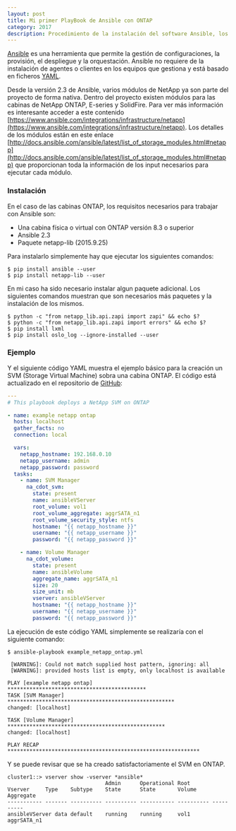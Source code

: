 ```yaml
---
layout: post
title: Mi primer PlayBook de Ansible con ONTAP
category: 2017
description: Procedimiento de la instalación del software Ansible, los requisitos para la integración con las cabinas de almacenamiento de ONTAP, y un ejemplo básico de la ejecución de un PlayBook.
---
```


[Ansible](https://www.ansible.com/) es una herramienta que permite la gestión de configuraciones, la provisión, el despliegue y la orquestación. Ansible no requiere de la instalación de agentes o clientes en los equipos que gestiona y está basado en ficheros [YAML](https://en.wikipedia.org/wiki/YAML).

Desde la versión 2.3 de Ansible, varios módulos de NetApp ya son parte del proyecto de forma nativa. Dentro del proyecto existen módulos para las cabinas de NetApp ONTAP, E-series y SolidFire. Para ver más información es interesante acceder a este contenido [https://www.ansible.com/integrations/infrastructure/netapp](https://www.ansible.com/integrations/infrastructure/netapp). Los detalles de los módulos están en este enlace [http://docs.ansible.com/ansible/latest/list_of_storage_modules.html#netapp](http://docs.ansible.com/ansible/latest/list_of_storage_modules.html#netapp) que proporcionan toda la información de los input necesarios para ejecutar cada módulo.

### Instalación

En el caso de las cabinas ONTAP, los requisitos necesarios para trabajar con Ansible son:
- Una cabina física o virtual con ONTAP versión 8.3 o superior
- Ansible 2.3
- Paquete netapp-lib (2015.9.25)

Para instalarlo simplemente hay que ejecutar los siguientes comandos:

```shell
$ pip install ansible --user
$ pip install netapp-lib --user
```

En mi caso ha sido necesario instalar algun paquete adicional. Los siguientes comandos muestran que son necesarios más paquetes y la instalación de los mismos.

```shell
$ python -c "from netapp_lib.api.zapi import zapi" && echo $?
$ python -c "from netapp_lib.api.zapi import errors" && echo $?
$ pip install lxml
$ pip install oslo_log --ignore-installed --user
```

### Ejemplo

Y el siguiente código YAML muestra el ejemplo básico para la creación un SVM (Storage Virtual Machine) sobra una cabina ONTAP. El código está actualizado en el repositorio de [GitHub](https://github.com/pablogarciaarevalo/ansible_playbooks/blob/master/example_netapp_ontap.yml):


```yaml
---
# This playbook deploys a NetApp SVM on ONTAP

- name: example netapp ontap
  hosts: localhost
  gather_facts: no
  connection: local

  vars:
    netapp_hostname: 192.168.0.10
    netapp_username: admin
    netapp_password: password
  tasks:
    - name: SVM Manager
      na_cdot_svm:
        state: present
        name: ansibleVServer
        root_volume: vol1
        root_volume_aggregate: aggrSATA_n1
        root_volume_security_style: ntfs
        hostname: "{{ netapp_hostname }}"
        username: "{{ netapp_username }}"
        password: "{{ netapp_password }}"

    - name: Volume Manager
      na_cdot_volume:
        state: present
        name: ansibleVolume
        aggregate_name: aggrSATA_n1
        size: 20
        size_unit: mb
        vserver: ansibleVServer
        hostname: "{{ netapp_hostname }}"
        username: "{{ netapp_username }}"
        password: "{{ netapp_password }}"

```

La ejecución de este código YAML simplemente se realizaría con el siguiente comando:

```shell
$ ansible-playbook example_netapp_ontap.yml

 [WARNING]: Could not match supplied host pattern, ignoring: all
 [WARNING]: provided hosts list is empty, only localhost is available

PLAY [example netapp ontap] ********************************************
TASK [SVM Manager] *****************************************************
changed: [localhost]

TASK [Volume Manager] **************************************************
changed: [localhost]

PLAY RECAP *************************************************************

```

Y se puede revisar que se ha creado satisfactoriamente el SVM en ONTAP.

```shell
cluster1::> vserver show -vserver *ansible*
                               Admin      Operational Root
Vserver     Type    Subtype    State      State       Volume     Aggregate
----------- ------- ---------- ---------- ----------- ---------- ----------
ansibleVServer data default    running    running     vol1       aggrSATA_n1

```


